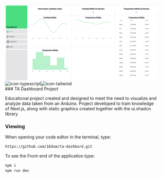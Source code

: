 <img align="center" alt="preview project" src="https://github.com/1Edum/ta-dashbord/blob/master/public/preview01.png" />
<div style="display: flex;">
    <img align="center" alt="icon-typescript" src="https://img.shields.io/badge/TypeScript-007ACC?style=for-the-badge&logo=typescript&logoColor=white" />
    <img align="center" alt="icon-tailwind" src="https://img.shields.io/badge/Tailwind_CSS-38B2AC?style=for-the-badge&logo=tailwind-css&logoColor=white" />
</div>
### TA Dashboard Project

Educational project created and designed to meet the need to visualize and analyze data taken from an Arduino. Project developed to train knowledge of Next.js, along with static graphics created together with the ui.shadcn library

### Viewing

When opening your code editor in the terminal, type:

```bash
https://github.com/1Edum/ta-dashbord.git
```

To see the Front-end of the application type:

```bash
npm i
npm run dev
```